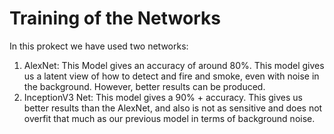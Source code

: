 # Training of the Networks
In this prokect we have used two networks:
1. AlexNet: This Model gives an accuracy of around 80%. This model gives us a latent view of how to detect and fire and smoke, even with noise in the background. However, better results can be produced.
2. InceptionV3 Net: This model gives a 90% + accuracy. This gives us better results than the AlexNet, and also is not as sensitive and does not overfit that much as our previous model in terms of background noise.

